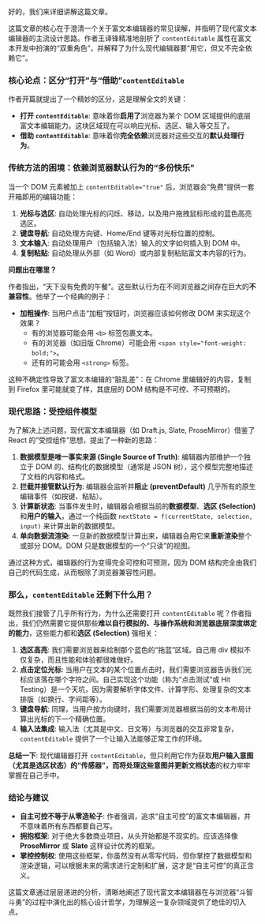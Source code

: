 好的，我们来详细讲解这篇文章。

这篇文章的核心在于澄清一个关于富文本编辑器的常见误解，并指明了现代富文本编辑器的主流设计思路。作者王译锋精准地剖析了 `contentEditable` 属性在富文本开发中扮演的“双重角色”，并解释了为什么现代编辑器要“用它，但又不完全依赖它”。

### 核心论点：区分“打开”与“借助”`contentEditable`

作者开篇就提出了一个精妙的区分，这是理解全文的关键：

- **打开 `contentEditable`**: 意味着你**启用了**浏览器为某个 DOM 区域提供的底层富文本编辑能力。这块区域现在可以响应光标、选区、输入等交互了。
- **借助 `contentEditable`**: 意味着你**完全依赖**浏览器对这些交互的**默认处理行为**。

### 传统方法的困境：依赖浏览器默认行为的“多份快乐”

当一个 DOM 元素被加上 `contentEditable="true"` 后，浏览器会“免费”提供一套开箱即用的编辑功能：

1.  **光标与选区**: 自动处理光标的闪烁、移动，以及用户拖拽鼠标形成的蓝色高亮选区。
2.  **键盘导航**: 自动处理方向键、Home/End 键等对光标位置的控制。
3.  **文本输入**: 自动处理用户（包括输入法）输入的文字如何插入到 DOM 中。
4.  **复制粘贴**: 自动处理从外部（如 Word）或内部复制粘贴富文本内容的行为。

**问题出在哪里？**

作者指出，“天下没有免费的午餐”。这些默认行为在不同浏览器之间存在巨大的**不兼容性**。他举了一个经典的例子：

- **加粗操作**: 当用户点击“加粗”按钮时，浏览器应该如何修改 DOM 来实现这个效果？
  - 有的浏览器可能会用 `<b>` 标签包裹文本。
  - 有的浏览器（如旧版 Chrome）可能会用 `<span style="font-weight: bold;">`。
  - 还有的可能会用 `<strong>` 标签。

这种不确定性导致了富文本编辑的“脏乱差”：在 Chrome 里编辑好的内容，复制到 Firefox 里可能就变了样，其底层的 DOM 结构是不可控、不可预期的。

### 现代思路：受控组件模型

为了解决上述问题，现代富文本编辑器（如 Draft.js, Slate, ProseMirror）借鉴了 React 的“受控组件”思想，提出了一种新的思路：

1.  **数据模型是唯一事实来源 (Single Source of Truth)**: 编辑器内部维护一个独立于 DOM 的、结构化的数据模型（通常是 JSON 树），这个模型完整地描述了文档的内容和格式。
2.  **拦截并接管默认行为**: 编辑器会监听并**阻止 (preventDefault)** 几乎所有的原生编辑事件（如按键、粘贴）。
3.  **计算新状态**: 当事件发生时，编辑器会根据当前的**数据模型**、**选区 (Selection)** 和**用户的输入**，通过一个纯函数 `nextState = f(currentState, selection, input)` 来计算出新的数据模型。
4.  **单向数据流渲染**: 一旦新的数据模型计算出来，编辑器会用它来**重新渲染**整个或部分 DOM。DOM 只是数据模型的一个“只读”的视图。

通过这种方式，编辑器的行为变得完全可控和可预测，因为 DOM 结构完全由我们自己的代码生成，从而根除了浏览器兼容性问题。

### 那么，`contentEditable` 还剩下什么用？

既然我们接管了几乎所有行为，为什么还需要打开 `contentEditable` 呢？作者指出，我们仍然需要它提供那些**难以自行模拟的、与操作系统和浏览器底层深度绑定的能力**，这些能力都和**选区 (Selection)** 强相关：

1.  **选区高亮**: 我们需要浏览器来绘制那个蓝色的“拖蓝”区域。自己用 div 模拟不仅复杂，而且性能和体验都很难做好。
2.  **点击定位光标**: 当用户在文本的某个位置点击时，我们需要浏览器告诉我们光标应该落在哪个字符之间。自己实现这个功能（称为“点击测试”或 Hit Testing）是一个天坑，因为需要解析字体文件、计算字形、处理复杂的文本排版（如换行、字间距等）。
3.  **键盘导航**: 同理，当用户按方向键时，我们需要浏览器根据当前的文本布局计算出光标的下一个精确位置。
4.  **输入法集成**: 输入法（尤其是中文、日文等）与浏览器的交互非常复杂，`contentEditable` 提供了一个让输入法能够正常工作的环境。

**总结一下**: 现代编辑器打开 `contentEditable`，但只利用它作为获取**用户输入意图（尤其是选区状态）**的“传感器”，而将**处理这些意图并更新文档状态**的权力牢牢掌握在自己手中。

### 结论与建议

- **自主可控不等于从零造轮子**: 作者强调，追求“自主可控”的富文本编辑器，并不意味着所有东西都要自己写。
- **拥抱框架**: 对于绝大多数商业项目，从头开始都是不现实的。应该选择像 **ProseMirror** 或 **Slate** 这样设计优秀的框架。
- **掌控控制权**: 使用这些框架，你虽然没有从零写代码，但你掌控了数据模型和渲染逻辑，可以根据未来的需求进行定制和扩展，这才是“自主可控”的真正含义。

这篇文章通过层层递进的分析，清晰地阐述了现代富文本编辑器在与浏览器“斗智斗勇”的过程中演化出的核心设计哲学，为理解这一复杂领域提供了绝佳的切入点。
